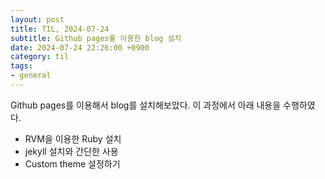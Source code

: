 ```yaml
---
layout: post
title: TIL, 2024-07-24
subtitle: Github pages를 이용한 blog 설치
date: 2024-07-24 22:26:00 +0900
category: til
tags:
- general
---
```

Github pages를 이용해서 blog를 설치해보았다.
이 과정에서 아래 내용을 수행하였다.
- RVM을 이용한 Ruby 설치
- jekyll 설치와 간단한 사용
- Custom theme 설정하기

